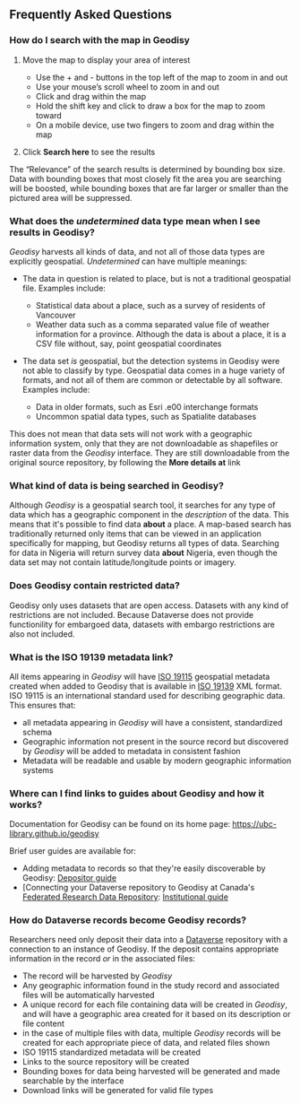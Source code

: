 ## Frequently Asked Questions

### How do I search with the map in Geodisy

1. Move the map to display your area of interest
	* Use the + and - buttons in the top left of the map to zoom in and out  
	* Use your mouse’s scroll wheel to zoom in and out    
	* Click and drag within the map  
	* Hold the shift key and click to draw a box for the map to zoom toward  
	* On a mobile device, use two fingers to zoom and drag within the map  

2. Click **Search here** to see the results	 

The “Relevance” of the search results is determined by bounding box size. Data with bounding boxes that most closely fit the area you are searching will be boosted, while bounding boxes that are far larger or smaller than the pictured area will be suppressed.

### What does the  _undetermined_  data type mean when I see results in Geodisy?

_Geodisy_ harvests all kinds of data, and not all of those data types are explicitly geospatial. _Undetermined_ can have multiple meanings:

* The data in question is related to place, but is not a traditional geospatial file. Examples include:

	* Statistical data about a place, such as a survey of residents of Vancouver  
	* Weather data such as a comma separated value file of weather information for a province. Although the data is about a place, it is a CSV file without, say, point geospatial coordinates  
	
* The data set _is_ geospatial, but the detection systems in Geodisy were not able to classify by type. Geospatial data comes in a huge variety of formats, and not all of them are common or detectable by all software. Examples include:  

	* Data in older formats, such as Esri .e00 interchange formats  
	* Uncommon spatial data types, such as Spatialite databases  

This does not mean that data sets will not work with a geographic information system, only that they are not downloadable as shapefiles or raster data from the _Geodisy_ interface. They are still downloadable from the original source repository, by following the **More details at** link

### What kind of data is being searched in Geodisy?

Although _Geodisy_ is a geospatial search tool, it searches for any type of data which has a geographic component in the _description_ of the data. This means that it's possible to find data **about** a place. A map-based search has traditionally returned only items that can be viewed in an application specifically for mapping, but Geodisy returns all types of data. Searching for data in Nigeria will return survey data **about** Nigeria, even though the data set may not contain latitude/longitude points or imagery.

### Does Geodisy contain restricted data?

Geodisy only uses datasets that are open access. Datasets with any kind of restrictions are not included. Because Dataverse does not provide functionility for embargoed data, datasets with embargo restrictions are also not included. 

### What is the ISO 19139 metadata link?

All items appearing in _Geodisy_ will have [ISO 19115](https://www.iso.org/standard/53798.html) geospatial metadata created when added to Geodisy that is available in [ISO 19139](https://www.iso.org/standard/32557.html) XML format. ISO 19115 is an international standard used for describing geographic data. This ensures that:

* all metadata appearing in _Geodisy_ will have a consistent, standardized schema  
* Geographic information not present in the source record but discovered by _Geodisy_ will be added to metadata in consistent fashion  
* Metadata will be readable and usable by modern geographic information systems  

### Where can I find links to guides about Geodisy and how it works?

Documentation for Geodisy can be found on its home page: <https://ubc-library.github.io/geodisy>

Brief user guides are available for:

* Adding metadata to records so that they're easily discoverable by Geodisy: [Depositor guide](https://ubc-library.github.io/geodisy/Documentation/userguides/pdf/GeodisyDepositorGuide.pdf)  
* [Connecting your Dataverse repository to Geodisy at Canada's [Federated Research Data Repository](https://geo.frdr.ca): [Institutional guide](https://ubc-library.github.io/geodisy/Documentation/userguides/pdf/GeodisyInstitutionalGuide.pdf)

### How do Dataverse records become Geodisy records?

Researchers need only deposit their data into a [Dataverse](https://dataverse.org) repository with a connection to an instance of Geodisy. If the deposit contains appropriate information in the record _or_ in the associated files:

* The record will be harvested by _Geodisy_  
* Any geographic information found in the study record and associated files will be automatically harvested  
* A unique record for each file containing data will be created in _Geodisy_, and will have a geographic area created for it based on its description or file content
* in the case of multiple files with data, multiple _Geodisy_ records will be created for each appropriate piece of data, and related files shown
* ISO 19115 standardized metadata will be created  
* Links to the source repository will be created  
* Bounding boxes for data being harvested will be generated and made searchable by the interface  
* Download links will be generated for valid file types  

		


 
